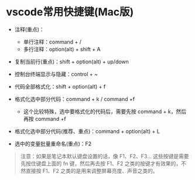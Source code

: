 # vscode常用快捷键(Mac版)

- 注释(重点)：
    - 单行注释：command + /
    - 多行注释：option(alt) + shift + A

- 复制当前行(重点)：shift + option(alt) + up/down

- 控制台终端显示与隐藏：control + ~

- 代码全部格式化：shift + option(alt) + f

- 格式化选中部分代码：command + k / command +f
    - 这个比较特殊，选中要格式化的代码后，需要先按 command + k，然后再按 command +f

- 格式化选中部分代码(推荐、重点)：command + option(alt) + L

- 选中的变量批量重命名(重点)：F2

> 注意：如果是笔记本默认键盘设置的话，像 F1、F2、F3... 这些按键是需要先按住键盘上面的 fn 键，然后再去按 F1、F2 之类的按键才有效果的，不然直接按 F1、F2 之类的是用来调整屏幕亮度、声音之类的。


